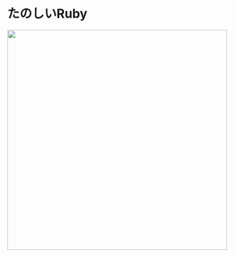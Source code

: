 # たのしいRuby

<img src="https://user-images.githubusercontent.com/40953175/96223573-1fb91b00-0fc9-11eb-8123-618070f86c44.jpg" width="500px">
